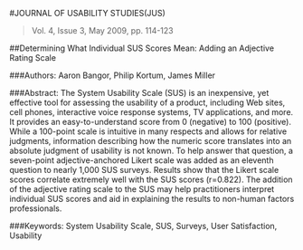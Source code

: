 #JOURNAL OF USABILITY STUDIES(JUS)
>Vol. 4, Issue 3, May 2009, pp. 114-123

##Determining What Individual SUS Scores Mean: Adding an Adjective Rating Scale

###Authors:
Aaron Bangor, Philip Kortum, James Miller 

###Abstract:
The System Usability Scale (SUS) is an inexpensive, yet effective tool for assessing the usability of a product, including Web sites, cell phones, interactive voice response systems, TV applications, and more. It provides an easy-to-understand score from 0 (negative) to 100 (positive). While a 100-point scale is intuitive in many respects and allows for relative judgments, information describing how the numeric score translates into an absolute judgment of usability is not known. To help answer that question, a seven-point adjective-anchored Likert scale was added as an eleventh question to nearly 1,000 SUS surveys. Results show that the Likert scale scores correlate extremely well with the SUS scores (r=0.822). The addition of the adjective rating scale to the SUS may help practitioners interpret individual SUS scores and aid in explaining the results to non-human factors professionals.

###Keywords:
System Usability Scale, SUS, Surveys, User Satisfaction, Usability